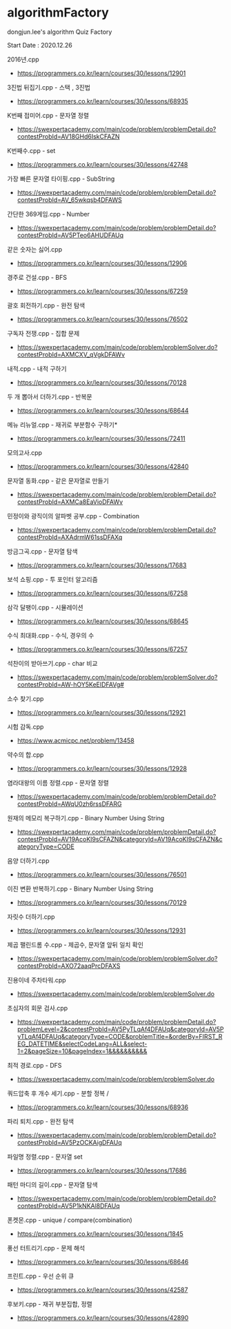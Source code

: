 # algorithmFactory
dongjun.lee's algorithm Quiz Factory

Start Date : 2020.12.26

2016년.cpp
 - https://programmers.co.kr/learn/courses/30/lessons/12901

3진법 뒤집기.cpp - 스택 , 3진법
 - https://programmers.co.kr/learn/courses/30/lessons/68935

K번째 접미어.cpp - 문자열 정렬
 - https://swexpertacademy.com/main/code/problem/problemDetail.do?contestProbId=AV18GHd6IskCFAZN

K번째수.cpp - set
 - https://programmers.co.kr/learn/courses/30/lessons/42748
 
가장 빠른 문자열 타이핑.cpp - SubString
 - https://swexpertacademy.com/main/code/problem/problemDetail.do?contestProbId=AV_65wkqsb4DFAWS
 
간단한 369게임.cpp - Number
 - https://swexpertacademy.com/main/code/problem/problemDetail.do?contestProbId=AV5PTeo6AHUDFAUq

같은 숫자는 싫어.cpp
 - https://programmers.co.kr/learn/courses/30/lessons/12906

경주로 건설.cpp - BFS
 - https://programmers.co.kr/learn/courses/30/lessons/67259

괄호 회전하기.cpp - 완전 탐색
 - https://programmers.co.kr/learn/courses/30/lessons/76502
 
구독자 전쟁.cpp - 집합 문제
 - https://swexpertacademy.com/main/code/problem/problemSolver.do?contestProbId=AXMCXV_qVgkDFAWv
 
내적.cpp - 내적 구하기
 - https://programmers.co.kr/learn/courses/30/lessons/70128
 
두 개 뽑아서 더하기.cpp - 반복문
 - https://programmers.co.kr/learn/courses/30/lessons/68644

메뉴 리뉴얼.cpp - 재귀로 부분함수 구하기*
 - https://programmers.co.kr/learn/courses/30/lessons/72411

모의고사.cpp
 - https://programmers.co.kr/learn/courses/30/lessons/42840
 
문자열 동화.cpp - 같은 문자열로 만들기
 - https://swexpertacademy.com/main/code/problem/problemDetail.do?contestProbId=AXMCa8EaVioDFAWv
 
민정이와 광직이의 알파벳 공부.cpp - Combination
 - https://swexpertacademy.com/main/code/problem/problemDetail.do?contestProbId=AXAdrmW61ssDFAXq
 
방금그곡.cpp - 문자열 탐색
 - https://programmers.co.kr/learn/courses/30/lessons/17683
 
보석 쇼핑.cpp - 투 포인터 알고리즘
 - https://programmers.co.kr/learn/courses/30/lessons/67258
 
삼각 달팽이.cpp - 시뮬레이션
 - https://programmers.co.kr/learn/courses/30/lessons/68645
 
수식 최대화.cpp - 수식, 경우의 수
 - https://programmers.co.kr/learn/courses/30/lessons/67257
 
석찬이의 받아쓰기.cpp - char 비교
 - https://swexpertacademy.com/main/code/problem/problemSolver.do?contestProbId=AW-hOY5KeEIDFAVg#

소수 찾기.cpp
 - https://programmers.co.kr/learn/courses/30/lessons/12921
 
 시험 감독.cpp
  - https://www.acmicpc.net/problem/13458
 
약수의 합.cpp
 - https://programmers.co.kr/learn/courses/30/lessons/12928
 
염라대왕의 이름 정렬.cpp - 문자열 정렬
 - https://swexpertacademy.com/main/code/problem/problemDetail.do?contestProbId=AWqU0zh6rssDFARG
 
원재의 메모리 복구하기.cpp - Binary Number Using String
 - https://swexpertacademy.com/main/code/problem/problemDetail.do?contestProbId=AV19AcoKI9sCFAZN&categoryId=AV19AcoKI9sCFAZN&categoryType=CODE

음양 더하기.cpp
 - https://programmers.co.kr/learn/courses/30/lessons/76501
 
이진 변환 반복하기.cpp - Binary Number Using String
 - https://programmers.co.kr/learn/courses/30/lessons/70129

자릿수 더하기.cpp
 - https://programmers.co.kr/learn/courses/30/lessons/12931
 
제곱 팰린드롬 수.cpp - 제곱수, 문자열 앞뒤 일치 확인
 - https://swexpertacademy.com/main/code/problem/problemSolver.do?contestProbId=AXO72aaqPrcDFAXS 
 
진용이네 주차타워.cpp
 - https://swexpertacademy.com/main/code/problem/problemSolver.do

초심자의 회문 검사.cpp
 - https://swexpertacademy.com/main/code/problem/problemDetail.do?problemLevel=2&contestProbId=AV5PyTLqAf4DFAUq&categoryId=AV5PyTLqAf4DFAUq&categoryType=CODE&problemTitle=&orderBy=FIRST_REG_DATETIME&selectCodeLang=ALL&select-1=2&pageSize=10&pageIndex=1&&&&&&&&&&

최적 경로.cpp - DFS
 - https://swexpertacademy.com/main/code/problem/problemSolver.do

쿼드압축 후 개수 세기.cpp - 분할 정복 / 
 - https://programmers.co.kr/learn/courses/30/lessons/68936
 
파리 퇴치.cpp - 완전 탐색
 - https://swexpertacademy.com/main/code/problem/problemDetail.do?contestProbId=AV5PzOCKAigDFAUq

파일명 정렬.cpp - 문자열 set
 - https://programmers.co.kr/learn/courses/30/lessons/17686

패턴 마디의 길이.cpp - 문자열 탐색
 - https://swexpertacademy.com/main/code/problem/problemDetail.do?contestProbId=AV5P1kNKAl8DFAUq
 
폰켓몬.cpp - unique / compare(combination)
 - https://programmers.co.kr/learn/courses/30/lessons/1845
 
풍선 터트리기.cpp - 문제 해석
 - https://programmers.co.kr/learn/courses/30/lessons/68646

프린트.cpp - 우선 순위 큐
 - https://programmers.co.kr/learn/courses/30/lessons/42587

후보키.cpp - 재귀 부분집합, 정렬
 - https://programmers.co.kr/learn/courses/30/lessons/42890
 
 
